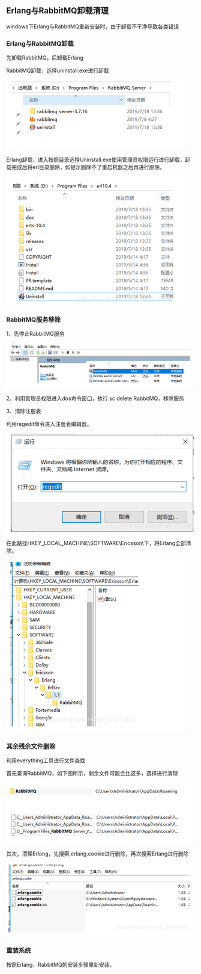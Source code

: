 ## Erlang与RabbitMQ卸载清理

windows下Erlang与RabbitMQ重新安装时，由于卸载不干净导致各类错误

### Erlang与RabbitMQ卸载

先卸载RabbitMQ，后卸载Erlang

RabbitMQ卸载，选择uninstall.exe进行卸载


![image-20220302213432471](images\image-20220302213432471.png)

Erlang卸载，进入按照目录选择Uninstall.exe使用管理员权限运行进行卸载，卸载完成后将erl目录删除，如提示删除不了重启机器之后再进行删除。


![image-20220302213447329](images\image-20220302213447329.png)

### RabbitMQ服务移除

1、先停止RabbitMQ服务


![image-20220302213457728](images\image-20220302213457728.png)

2、利用管理员权限进入dos命令窗口，执行 sc delete RabbitMQ，移除服务

3、清除注册表

利用regedit命令进入注册表编辑器。


![image-20220302213504966](images\image-20220302213504966.png)

在此路径HKEY_LOCAL_MACHINE\SOFTWARE\Ericsson\下，将Erlang全部清除。


![image-20220302213510453](images\image-20220302213510453.png)



### 其余残余文件删除

利用everything工具进行文件查找

首先查询RabbitMQ，如下图所示，剩余文件可能会比这多，选择进行清理


![image-20220302214036828](images\image-20220302214036828.png)

其次，清理Erlang，先搜索.erlang.cookie进行删除，再次搜索Erlang进行删除


![image-20220302214137120](images\image-20220302214137120.png)

### 重装系统

按照Erlang，RabbitMQ的安装步骤重新安装。
